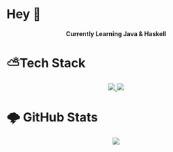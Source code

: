 # Hey 👋
<h4 align="center"> Currently Learning Java & Haskell </h4>         

# ⛅Tech Stack
<p align="center">
  <a href="https://skillicons.dev">
    <img src="https://skillicons.dev/icons?i=java,cpp,c,py,haskell,postgres,latex,git,css,html,md"/>     
    <img src="https://skillicons.dev/icons?i=vscode,arduino,azure,docker,figma,firebase,flask,ai,ps,pr,tensorflow"/>
  </a>
</p>

# 🌩 GitHub Stats
<p align="center">
  <a href="langstats">
    <img src="https://github-readme-stats.vercel.app/api/top-langs/?username=AryaanSheth&theme=onedark&hide_border=true&include_all_commits=false&count_private=false&layout=compact"/>     
  </a>
</p>


